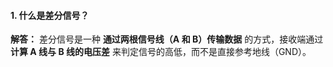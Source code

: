 #### **1. 什么是差分信号？**  
**解答：** 差分信号是一种 **通过两根信号线（A 和 B）传输数据** 的方式，接收端通过 **计算 A 线与 B 线的电压差** 来判定信号的高低，而不是直接参考地线（GND）。